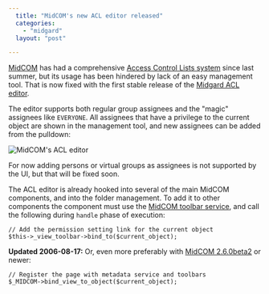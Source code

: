 ```yaml
---
  title: "MidCOM's new ACL editor released"
  categories: 
    - "midgard"
  layout: "post"

---
```

[MidCOM][1] has had a comprehensive [Access Control Lists system][2] since last summer, but its usage has been hindered by lack of an easy management tool. That is now fixed with the first stable release of the [Midgard ACL editor][3].

The editor supports both regular group assignees and the "magic" assignees like `EVERYONE`. All assignees that have a privilege to the current object are shown in the management tool, and new assignees can be added from the pulldown:

![MidCOM's ACL editor](http://bergie.iki.fi/midcom-serveattachmentguid-b23dbfa03112cf818d7164b03d9b0d2f/midcom-acl-editor-100.jpg)

For now adding persons or virtual groups as assignees is not supported by the UI, but that will be fixed soon.

The ACL editor is already hooked into several of the main MidCOM components, and into the folder management. To add it to other components the component must use the [MidCOM toolbar service][4], and call the following during `handle` phase of execution:

    // Add the permission setting link for the current object
    $this->_view_toolbar->bind_to($current_object);

__Updated 2006-08-17:__ Or, even more preferably with [MidCOM 2.6.0beta2][5] or newer:

    // Register the page with metadata service and toolbars
    $_MIDCOM->bind_view_to_object($current_object);

[1]: http://www.midgard-project.org/documentation/midcom/
[2]: http://www.nathan-syntronics.de/midgard/midcom/midcom-2_6/acl-tutorial.html
[3]: http://pear.midcom-project.org/index.php?package=midgard_admin_acl&release=1.0.0&downloads
[4]: http://www.midgard-project.org/documentation/midcom-services-toolbars/
[5]: http://freshmeat.net/projects/midcom/?branch_id=51947&release_id=234257